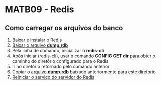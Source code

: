 # MATB09 - Redis

## Como carregar os arquivos do banco

1. [Baixar e instalar o Redis](https://redis.io/download/)
2. [Baixar o arquivo **dump.rdb**](dump.rdb)
3. Pela linha de comando, inicializar o **redis-cli**
4. Após iniciar (redis-cli), usar o comando **CONFIG GET dir** para obter o caminho do diretório configurado para o Redis
5. Ir no diretório retornado pelo comando anterior
6. Copiar o [arquivo **dump.rdb**](dump.rdb) baixado anteriormente para este diretório
7. [Reiniciar o serviço do servidor do Redis](https://tableplus.com/blog/2018/10/how-to-start-stop-restart-redis.html)
